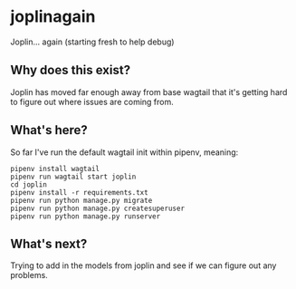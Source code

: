 # joplinagain
Joplin... again (starting fresh to help debug)


## Why does this exist?
Joplin has moved far enough away from base wagtail that it's getting hard to figure out where issues are coming from.

## What's here?
So far I've run the default wagtail init within pipenv, meaning:
```
pipenv install wagtail
pipenv run wagtail start joplin
cd joplin
pipenv install -r requirements.txt
pipenv run python manage.py migrate 
pipenv run python manage.py createsuperuser
pipenv run python manage.py runserver
```

## What's next?
Trying to add in the models from joplin and see if we can figure out any problems.
